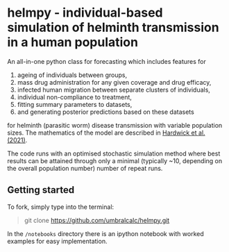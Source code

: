 # helmpy - individual-based simulation of helminth transmission in a human population

An all-in-one python class for forecasting which includes features for

1. ageing of individuals between groups,
2. mass drug administration for any given coverage and drug efficacy,
3. infected human migration between separate clusters of individuals,
4. individual non-compliance to treatment,
5. fitting summary parameters to datasets,
6. and generating posterior predictions based on these datasets 

for helminth (parasitic worm) disease transmission with variable population sizes. The mathematics of the model are described in [Hardwick et al. (2021)](https://www.sciencedirect.com/science/article/pii/S1755436521000013?via%3Dihub).

The code runs with an optimised stochastic simulation method where best results can be attained through only a minimal (typically ~10, depending on the overall population number) number of repeat runs.

## Getting started

To fork, simply type into the terminal:

> git clone https://github.com/umbralcalc/helmpy.git

In the `/notebooks` directory there is an ipython notebook with worked examples for easy implementation.
